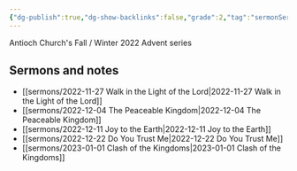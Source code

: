 ```yaml
---
{"dg-publish":true,"dg-show-backlinks":false,"grade":2,"tag":"sermonSeries","context":"Personal","type":"Resource","status":"Active","topic":"Sermon","dateCreated":"2023-08-09","permalink":"/sermons/2022-advent/","dgShowBacklinks":false,"dgPassFrontmatter":true}
---
```



Antioch Church's Fall / Winter 2022 Advent series

## Sermons and notes
- [[sermons/2022-11-27 Walk in the Light of the Lord\|2022-11-27 Walk in the Light of the Lord]]
- [[sermons/2022-12-04 The Peaceable Kingdom\|2022-12-04 The Peaceable Kingdom]]
- [[sermons/2022-12-11 Joy to the Earth\|2022-12-11 Joy to the Earth]]
- [[sermons/2022-12-22 Do You Trust Me\|2022-12-22 Do You Trust Me]]
- [[sermons/2023-01-01 Clash of the Kingdoms\|2023-01-01 Clash of the Kingdoms]]

